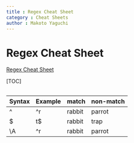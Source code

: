 ```yaml
---
title : Regex Cheat Sheet
category : Cheat Sheets
author : Makoto Yaguchi
---
```


# Regex Cheat Sheet
[Regex Cheat Sheet](https://www.datacamp.com/cheat-sheet/regular-expresso)

[TOC]

## 
| Syntax | Example | match  | non-match |
| ------ | ------- | ------ | --------- |
| ^      | ^r      | rabbit | parrot    |
| $      | t$      | rabbit | trap    |
| \A      | ^r      | rabbit | parrot    |


